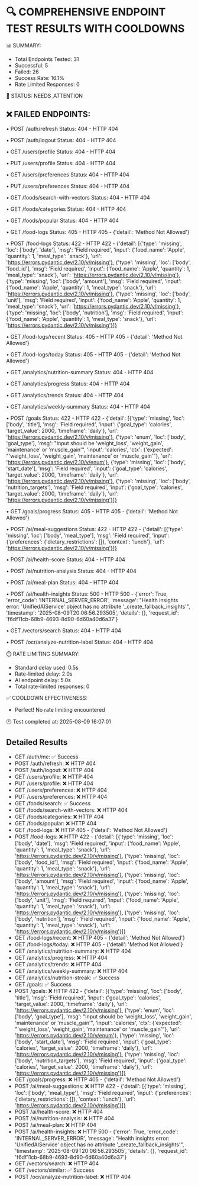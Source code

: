 
🔍 COMPREHENSIVE ENDPOINT TEST RESULTS WITH COOLDOWNS
============================================================

📊 SUMMARY:
- Total Endpoints Tested: 31
- Successful: 5
- Failed: 26  
- Success Rate: 16.1%
- Rate Limited Responses: 0

🎯 STATUS: NEEDS_ATTENTION


❌ FAILED ENDPOINTS:
----------------------------------------
• POST /auth/refresh
  Status: 404 - HTTP 404

• POST /auth/logout
  Status: 404 - HTTP 404

• GET /users/profile
  Status: 404 - HTTP 404

• PUT /users/profile
  Status: 404 - HTTP 404

• GET /users/preferences
  Status: 404 - HTTP 404

• PUT /users/preferences
  Status: 404 - HTTP 404

• GET /foods/search-with-vectors
  Status: 404 - HTTP 404

• GET /foods/categories
  Status: 404 - HTTP 404

• GET /foods/popular
  Status: 404 - HTTP 404

• GET /food-logs
  Status: 405 - HTTP 405 - {'detail': 'Method Not Allowed'}

• POST /food-logs
  Status: 422 - HTTP 422 - {'detail': [{'type': 'missing', 'loc': ['body', 'date'], 'msg': 'Field required', 'input': {'food_name': 'Apple', 'quantity': 1, 'meal_type': 'snack'}, 'url': 'https://errors.pydantic.dev/2.10/v/missing'}, {'type': 'missing', 'loc': ['body', 'food_id'], 'msg': 'Field required', 'input': {'food_name': 'Apple', 'quantity': 1, 'meal_type': 'snack'}, 'url': 'https://errors.pydantic.dev/2.10/v/missing'}, {'type': 'missing', 'loc': ['body', 'amount'], 'msg': 'Field required', 'input': {'food_name': 'Apple', 'quantity': 1, 'meal_type': 'snack'}, 'url': 'https://errors.pydantic.dev/2.10/v/missing'}, {'type': 'missing', 'loc': ['body', 'unit'], 'msg': 'Field required', 'input': {'food_name': 'Apple', 'quantity': 1, 'meal_type': 'snack'}, 'url': 'https://errors.pydantic.dev/2.10/v/missing'}, {'type': 'missing', 'loc': ['body', 'nutrition'], 'msg': 'Field required', 'input': {'food_name': 'Apple', 'quantity': 1, 'meal_type': 'snack'}, 'url': 'https://errors.pydantic.dev/2.10/v/missing'}]}

• GET /food-logs/recent
  Status: 405 - HTTP 405 - {'detail': 'Method Not Allowed'}

• GET /food-logs/today
  Status: 405 - HTTP 405 - {'detail': 'Method Not Allowed'}

• GET /analytics/nutrition-summary
  Status: 404 - HTTP 404

• GET /analytics/progress
  Status: 404 - HTTP 404

• GET /analytics/trends
  Status: 404 - HTTP 404

• GET /analytics/weekly-summary
  Status: 404 - HTTP 404

• POST /goals
  Status: 422 - HTTP 422 - {'detail': [{'type': 'missing', 'loc': ['body', 'title'], 'msg': 'Field required', 'input': {'goal_type': 'calories', 'target_value': 2000, 'timeframe': 'daily'}, 'url': 'https://errors.pydantic.dev/2.10/v/missing'}, {'type': 'enum', 'loc': ['body', 'goal_type'], 'msg': "Input should be 'weight_loss', 'weight_gain', 'maintenance' or 'muscle_gain'", 'input': 'calories', 'ctx': {'expected': "'weight_loss', 'weight_gain', 'maintenance' or 'muscle_gain'"}, 'url': 'https://errors.pydantic.dev/2.10/v/enum'}, {'type': 'missing', 'loc': ['body', 'start_date'], 'msg': 'Field required', 'input': {'goal_type': 'calories', 'target_value': 2000, 'timeframe': 'daily'}, 'url': 'https://errors.pydantic.dev/2.10/v/missing'}, {'type': 'missing', 'loc': ['body', 'nutrition_targets'], 'msg': 'Field required', 'input': {'goal_type': 'calories', 'target_value': 2000, 'timeframe': 'daily'}, 'url': 'https://errors.pydantic.dev/2.10/v/missing'}]}

• GET /goals/progress
  Status: 405 - HTTP 405 - {'detail': 'Method Not Allowed'}

• POST /ai/meal-suggestions
  Status: 422 - HTTP 422 - {'detail': [{'type': 'missing', 'loc': ['body', 'meal_type'], 'msg': 'Field required', 'input': {'preferences': {'dietary_restrictions': []}, 'context': 'lunch'}, 'url': 'https://errors.pydantic.dev/2.10/v/missing'}]}

• POST /ai/health-score
  Status: 404 - HTTP 404

• POST /ai/nutrition-analysis
  Status: 404 - HTTP 404

• POST /ai/meal-plan
  Status: 404 - HTTP 404

• POST /ai/health-insights
  Status: 500 - HTTP 500 - {'error': True, 'error_code': 'INTERNAL_SERVER_ERROR', 'message': "Health insights error: 'UnifiedAIService' object has no attribute '_create_fallback_insights'", 'timestamp': '2025-08-09T20:06:56.293505', 'details': {}, 'request_id': 'f6df11cb-68b9-4693-8d90-6d60a40d6a37'}

• GET /vectors/search
  Status: 404 - HTTP 404

• POST /ocr/analyze-nutrition-label
  Status: 404 - HTTP 404


⏱️  RATE LIMITING SUMMARY:
- Standard delay used: 0.5s
- Rate-limited delay: 2.0s
- AI endpoint delay: 5.0s
- Total rate-limited responses: 0

✅ COOLDOWN EFFECTIVENESS:
- Perfect! No rate limiting encountered

🕐 Test completed at: 2025-08-09 16:07:01

## Detailed Results
- GET /auth/me: ✅ Success
- POST /auth/refresh: ❌ HTTP 404
- POST /auth/logout: ❌ HTTP 404
- GET /users/profile: ❌ HTTP 404
- PUT /users/profile: ❌ HTTP 404
- GET /users/preferences: ❌ HTTP 404
- PUT /users/preferences: ❌ HTTP 404
- GET /foods/search: ✅ Success
- GET /foods/search-with-vectors: ❌ HTTP 404
- GET /foods/categories: ❌ HTTP 404
- GET /foods/popular: ❌ HTTP 404
- GET /food-logs: ❌ HTTP 405 - {'detail': 'Method Not Allowed'}
- POST /food-logs: ❌ HTTP 422 - {'detail': [{'type': 'missing', 'loc': ['body', 'date'], 'msg': 'Field required', 'input': {'food_name': 'Apple', 'quantity': 1, 'meal_type': 'snack'}, 'url': 'https://errors.pydantic.dev/2.10/v/missing'}, {'type': 'missing', 'loc': ['body', 'food_id'], 'msg': 'Field required', 'input': {'food_name': 'Apple', 'quantity': 1, 'meal_type': 'snack'}, 'url': 'https://errors.pydantic.dev/2.10/v/missing'}, {'type': 'missing', 'loc': ['body', 'amount'], 'msg': 'Field required', 'input': {'food_name': 'Apple', 'quantity': 1, 'meal_type': 'snack'}, 'url': 'https://errors.pydantic.dev/2.10/v/missing'}, {'type': 'missing', 'loc': ['body', 'unit'], 'msg': 'Field required', 'input': {'food_name': 'Apple', 'quantity': 1, 'meal_type': 'snack'}, 'url': 'https://errors.pydantic.dev/2.10/v/missing'}, {'type': 'missing', 'loc': ['body', 'nutrition'], 'msg': 'Field required', 'input': {'food_name': 'Apple', 'quantity': 1, 'meal_type': 'snack'}, 'url': 'https://errors.pydantic.dev/2.10/v/missing'}]}
- GET /food-logs/recent: ❌ HTTP 405 - {'detail': 'Method Not Allowed'}
- GET /food-logs/today: ❌ HTTP 405 - {'detail': 'Method Not Allowed'}
- GET /analytics/nutrition-summary: ❌ HTTP 404
- GET /analytics/progress: ❌ HTTP 404
- GET /analytics/trends: ❌ HTTP 404
- GET /analytics/weekly-summary: ❌ HTTP 404
- GET /analytics/nutrition-streak: ✅ Success
- GET /goals: ✅ Success
- POST /goals: ❌ HTTP 422 - {'detail': [{'type': 'missing', 'loc': ['body', 'title'], 'msg': 'Field required', 'input': {'goal_type': 'calories', 'target_value': 2000, 'timeframe': 'daily'}, 'url': 'https://errors.pydantic.dev/2.10/v/missing'}, {'type': 'enum', 'loc': ['body', 'goal_type'], 'msg': "Input should be 'weight_loss', 'weight_gain', 'maintenance' or 'muscle_gain'", 'input': 'calories', 'ctx': {'expected': "'weight_loss', 'weight_gain', 'maintenance' or 'muscle_gain'"}, 'url': 'https://errors.pydantic.dev/2.10/v/enum'}, {'type': 'missing', 'loc': ['body', 'start_date'], 'msg': 'Field required', 'input': {'goal_type': 'calories', 'target_value': 2000, 'timeframe': 'daily'}, 'url': 'https://errors.pydantic.dev/2.10/v/missing'}, {'type': 'missing', 'loc': ['body', 'nutrition_targets'], 'msg': 'Field required', 'input': {'goal_type': 'calories', 'target_value': 2000, 'timeframe': 'daily'}, 'url': 'https://errors.pydantic.dev/2.10/v/missing'}]}
- GET /goals/progress: ❌ HTTP 405 - {'detail': 'Method Not Allowed'}
- POST /ai/meal-suggestions: ❌ HTTP 422 - {'detail': [{'type': 'missing', 'loc': ['body', 'meal_type'], 'msg': 'Field required', 'input': {'preferences': {'dietary_restrictions': []}, 'context': 'lunch'}, 'url': 'https://errors.pydantic.dev/2.10/v/missing'}]}
- POST /ai/health-score: ❌ HTTP 404
- POST /ai/nutrition-analysis: ❌ HTTP 404
- POST /ai/meal-plan: ❌ HTTP 404
- POST /ai/health-insights: ❌ HTTP 500 - {'error': True, 'error_code': 'INTERNAL_SERVER_ERROR', 'message': "Health insights error: 'UnifiedAIService' object has no attribute '_create_fallback_insights'", 'timestamp': '2025-08-09T20:06:56.293505', 'details': {}, 'request_id': 'f6df11cb-68b9-4693-8d90-6d60a40d6a37'}
- GET /vectors/search: ❌ HTTP 404
- GET /vectors/similar: ✅ Success
- POST /ocr/analyze-nutrition-label: ❌ HTTP 404
